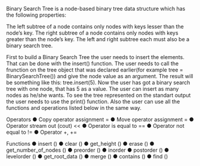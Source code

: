 Binary Search Tree is a node-based binary tree data structure which has the following properties:

The left subtree of a node contains only nodes with keys lesser than the node’s key.
The right subtree of a node contains only nodes with keys greater than the node’s key.
The left and right subtree each must also be a binary search tree.


First to build a Binary Search Tree the user needs to insert the elements. That can be done with the insert() function. The user needs to call the frunction on the tree object that was declared earlier(for example tree = BinarySearchTree()) and give the node value as an argument. The result will be something like this: tree.insert(5). Now the user has got a binary search tree with one node, that has 5 as a value. The user can insert as many nodes as he/she wants. To see the tree represented on the standart output the user needs to use the print() function.
Also the user can use all the functions and operations listed below in the same way.


Operators
● Copy operator assignment =
● Move operator assignment =
● Operator stream out (cout) <<
● Operator is equal to ==
● Operator not equal to !=
● Operator +, +=

Functions
● insert ()
● clear ()
● get_height ()
● erase ()
● get_number_of_nodes ()
● preorder ()
● inorder
● postorder ()
● levelorder ()
● get_root_data ()
● merge ()
● contains ()
● find ()
